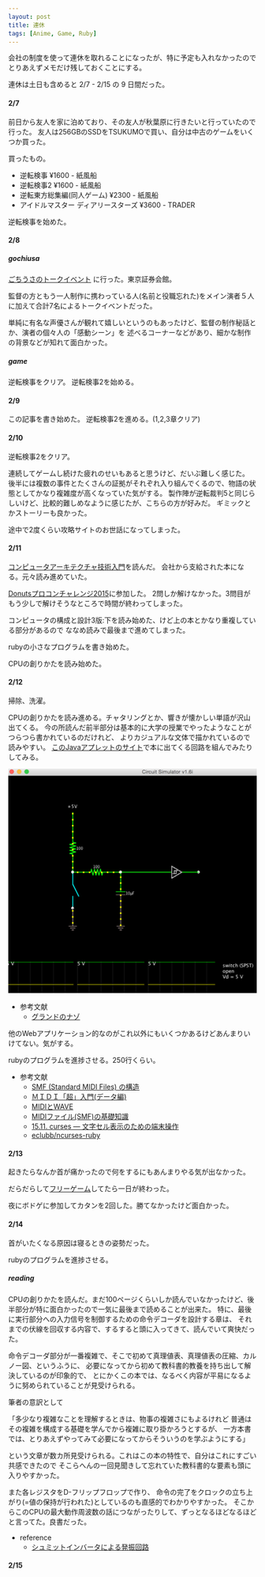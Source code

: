 ```yaml
---
layout: post
title: 連休
tags: [Anime, Game, Ruby]
---
```


会社の制度を使って連休を取れることになったが、特に予定も入れなかったので
とりあえずメモだけ残しておくことにする。

連休は土日も含めると 2/7 - 2/15 の 9 日間だった。

#### 2/7

前日から友人を家に泊めており、その友人が秋葉原に行きたいと行っていたので行った。
友人は256GBのSSDをTSUKUMOで買い、自分は中古のゲームをいくつか買った。

買ったもの。

- 逆転検事 ¥1600 - 紙風船
- 逆転検事2 ¥1600 - 紙風船
- 逆転東方総集編(同人ゲーム) ¥2300 - 紙風船
- アイドルマスター ディアリースターズ ¥3600 - TRADER

逆転検事を始めた。

#### 2/8

##### gochiusa

[ごちうさのトークイベント](http://www.gochiusa-talkevent.com) に行った。東京証券会館。

監督の方ともう一人制作に携わっている人(名前と役職忘れた)をメイン演者５人に加えて合計7名によるトークイベントだった。

単純に有名な声優さんが観れて嬉しいというのもあったけど、監督の制作秘話とか、演者の個々人の「感動シーン」を
述べるコーナーなどがあり、細かな制作の背景などが知れて面白かった。

##### game

逆転検事をクリア。
逆転検事2を始める。

#### 2/9

この記事を書き始めた。
逆転検事2を進める。(1,2,3章クリア)

#### 2/10

逆転検事2をクリア。

連続してゲームし続けた疲れのせいもあると思うけど、だいぶ難しく感じた。
後半には複数の事件とたくさんの証拠がそれぞれ入り組んでくるので、物語の状態としてかなり複雑度が高くなっていた気がする。
製作陣が逆転裁判5と同じらしいけど、比較的難しめなように感じたが、こちらの方が好みだ。
ギミックとかストーリーも良かった。

途中で2度くらい攻略サイトのお世話になってしまった。

#### 2/11

[コンピュータアーキテクチャ技術入門](https://gihyo.jp/book/2014/978-4-7741-6426-7)を読んだ。
会社から支給された本になる。元々読み進めていた。

[Donutsプロコンチャレンジ2015](http://donuts-2015.contest.atcoder.jp)に参加した。
2問しか解けなかった。3問目がもう少しで解けそうなところで時間が終わってしまった。

コンピュータの構成と設計3版:下を読み始めた、けど上の本とかなり重複している部分があるので
ななめ読みで最後まで進めてしまった。

rubyの小さなプログラムを書き始めた。

CPUの創りかたを読み始めた。

#### 2/12

掃除、洗濯。

CPUの創りかたを読み進める。チャタリングとか、響きが懐かしい単語が沢山出てくる。
今の所読んだ前半部分は基本的に大学の授業でやったようなことがつらつら書かれているのだけれど、
よりカジュアルな文体で描かれているので読みやすい。
[このJavaアプレットのサイト](http://www.falstad.com/circuit/)で本に出てくる回路を組んでみたりしてみる。

<img src="/assets/posts/2015-02-09/circuit.png" width="640px">

- 参考文献
  - [グランドのナゾ](http://startelc.com/elc/elc1_nElc.html)

他のWebアプリケーション的なのがこれ以外にもいくつかあるけどあんまりいけてない。気がする。

rubyのプログラムを進捗させる。250行くらい。

- 参考文献
  - [SMF (Standard MIDI Files) の構造](http://www2s.biglobe.ne.jp/~yyagi/material/smfspec.html)
  - [ＭＩＤＩ「超」入門(データ編)](http://magarchive.halfmoon.jp/nifty/midi/vvesymidi2.html)
  - [MIDIとWAVE](http://ww2.wt.tiki.ne.jp/~nk_sounds/mid_wav.htm)
  - [MIDIファイル(SMF)の基礎知識](http://hp.vector.co.jp/authors/VA029289/midi1.html)
  - [15.11. curses — 文字セル表示のための端末操作](http://docs.python.jp/2/library/curses.html)
  - [eclubb/ncurses-ruby](https://github.com/eclubb/ncurses-ruby)

#### 2/13

起きたらなんか首が痛かったので何をするにもあんまりやる気が出なかった。

だらだらして[フリーゲーム](http://www.famitsu.com/freegame/2000/0058.html)してたら一日が終わった。

夜にボドゲに参加してカタンを2回した。勝てなかったけど面白かった。

#### 2/14

首がいたくなる原因は寝るときの姿勢だった。

rubyのプログラムを進捗させる。

##### reading

CPUの創りかたを読んだ。まだ100ページくらいしか読んでいなかったけど、後半部分が特に面白かったので一気に最後まで読めることが出来た。
特に、最後に実行部分への入力信号を制御するための命令デコーダを設計する章は、
それまでの伏線を回収する内容で、するすると頭に入ってきて、読んでいて爽快だった。

命令デコーダ部分が一番複雑で、そこで初めて真理値表、真理値表の圧縮、カルノー図、というふうに、
必要になってから初めて教科書的教養を持ち出して解決しているのが印象的で、
とにかくこの本では、なるべく内容が平易になるように努められていることが見受けられる。

筆者の意訳として

「多少なり複雑なことを理解するときは、物事の複雑さにもよるけれど
普通はその複雑を構成する基礎を学んでから複雑に取り掛かろうとするが、
一方本書では、とりあえずやってみて必要になってからそういうのを学ぶようにする」

という文章が数カ所見受けられる。これはこの本の特性で、自分はこれにすごい共感できたので
そこらへんの一回見聞きして忘れていた教科書的な要素も頭に入りやすかった。

また各レジスタをD-フリップフロップで作り、
命令の完了をクロックの立ち上がり(=値の保持が行われた)としているのも直感的でわかりやすかった。
そこからこのCPUの最大動作周波数の話につながったりして、ずっとなるほどなるほどと言ってた。良書だった。

- reference
  - [シュミットインバータによる発振回路](http://bbradio.sakura.ne.jp/7414/7414.html)

#### 2/15
